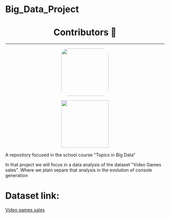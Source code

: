 # Big_Data_Project


 
      
<h1 align='center' font-family: 'Roboto'>Contributors 🐍</h1>
<hr>
<div class='main' style='display:"flex"'; align="center">
  <a href='https://github.com/hermeson883?tab=repositories'><img src="https://avatars.githubusercontent.com/u/72263429?s=400&u=40bcc48d6b0edb21dc726fc26e5be003f3f93ac6&v=4" width='150px' style='border-radius: 20px'></a>
 
  <a href='https://github.com/gabrielsoares40940/'><img src="https://avatars.githubusercontent.com/u/64994893?v=4" width='150px'></a>
</div>

A repository focused in the school course "Topics in Big Data"

In that project we will focus in a data analysis of the dataset "Video Games sales". Where we plain separe that analysis in the evolution of console generation

# Dataset link:
<a href= "https://www.kaggle.com/datasets/gregorut/videogamesales">Video games sales<a>
</div>
